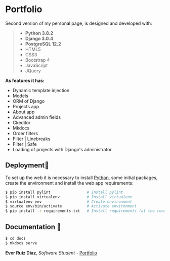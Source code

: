 # Portfolio
Second version of my personal page, is designed and developed with:

>- **Python 3.8.2**
>- **Django 3.0.4**
>- **PostgreSQL 12.2**
>- HTML5
>- CSS3
>- Bootstrap 4
>- JavaScript
>- JQuery

**As features it has:** 
- Dynamic template injection
- Models
- ORM of Django
- Projects app
- About app
- Advanced admin fields
- Ckeditor
- Mkdocs
- Order filters
- Filter | Linebreaks
- Filter | Safe
- Loading of projects with Django's administrator

## Deployment🤖
To set up the web it is necessary to install [Python](https://www.python.org/downloads/ ), some initial packages, create the environment and install the web app requirements:

```bash
$ pip install pylint                # Install pylint
$ pip install virtualenv            # Install virtualenv
$ virtualenv env                    # Create environment
$ source env/bin/activate           # Activate environment
$ pip install -r requirements.txt   # Install requirements (at the root of the web)
```

## Documentation 📖
```bash
$ cd docs
$ mkdocs serve
```

**Ever Ruiz Diaz**, *Software Student* - [Portfolio](http://everdev.pythonanywhere.com/)